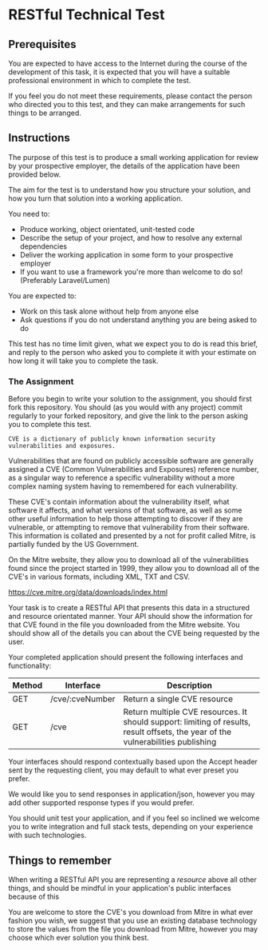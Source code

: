 # RESTful Technical Test

## Prerequisites

You are expected to have access to the Internet during the course of the development of this task, it is expected that you will have a suitable professional environment in which to complete the test.

If you feel you do not meet these requirements, please contact the person who directed you to this test, and they can make arrangements for such things to be arranged.

## Instructions

The purpose of this test is to produce a small working application for review by your prospective employer, the details of the application have been provided below.

The aim for the test is to understand how you structure your solution, and how you turn that solution into a working application. 

You need to:

* Produce working, object orientated, unit-tested code
* Describe the setup of your project, and how to resolve any external dependencies 
* Deliver the working application in some form to your prospective employer
* If you want to use a framework you're more than welcome to do so! (Preferably Laravel/Lumen)

You are expected to:

* Work on this task alone without help from anyone else
* Ask questions if you do not understand anything you are being asked to do

This test has no time limit given, what we expect you to do is read this brief, and reply to the person who asked you to complete it with your estimate on how long it will take you to complete the task.

### The Assignment

Before you begin to write your solution to the assignment, you should first fork this repository. You should (as you would with any project) commit regularly to your forked repository, and give the link to the person asking you to complete this test.

`CVE is a dictionary of publicly known information security vulnerabilities and exposures.`

Vulnerabilities that are found on publicly accessible software are generally assigned a CVE (Common Vulnerabilities and Exposures) reference number, as a singular way to reference a specific vulnerability without a more complex naming system having to remembered for each vulnerability.

These CVE's contain information about the vulnerability itself, what software it affects, and what versions of that software, as well as some other useful information to help those attempting to discover if they are vulnerable, or attempting to remove that vulnerability from their software. This information is collated and presented by a not for profit called Mitre, is partially funded by the US Government. 

On the Mitre website, they allow you to download all of the vulnerabilities found since the project started in 1999, they allow you to download all of the CVE's in various formats, including XML, TXT and CSV.

https://cve.mitre.org/data/downloads/index.html 

Your task is to create a RESTful API that presents this data in a structured and resource orientated manner. Your API should show the information for that CVE found in the file you downloaded from the Mitre website. You should show all of the details you can about the CVE being requested by the user.

Your completed application should present the following interfaces and functionality:

| Method | Interface | Description |
| ------ | --------- | ----------- |
| GET | /cve/:cveNumber  | Return a single CVE resource  |
| GET | /cve  | Return multiple CVE resources. It should support: limiting of results, result offsets, the year of the vulnerabilities publishing  |

Your interfaces should respond contextually based upon the Accept header sent by the requesting client, you may default to what ever preset you prefer.

We would like you to send responses in application/json, however you may add other supported response types if you would prefer.

You should unit test your application, and if you feel so inclined we welcome you to write integration and full stack tests, depending on your experience with such technologies.

## Things to remember

When writing a RESTful API you are representing a *resource* above all other things, and should be mindful in your application's public interfaces because of this

You are welcome to store the CVE's you download from Mitre in what ever fashion you wish, we suggest that you use an existing database technology to store the values from the file you download from Mitre, however you may choose which ever solution you think best.



